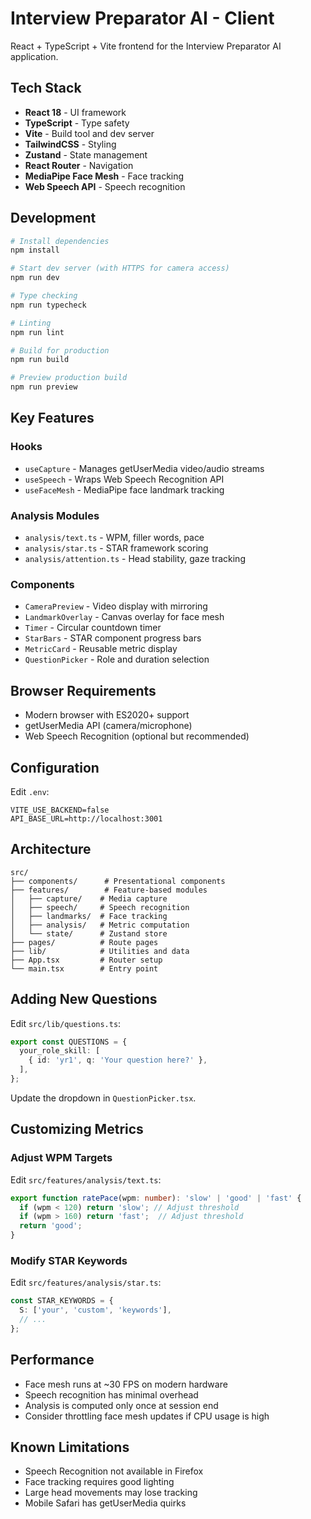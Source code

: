 # Interview Preparator AI - Client

React + TypeScript + Vite frontend for the Interview Preparator AI application.

## Tech Stack

- **React 18** - UI framework
- **TypeScript** - Type safety
- **Vite** - Build tool and dev server
- **TailwindCSS** - Styling
- **Zustand** - State management
- **React Router** - Navigation
- **MediaPipe Face Mesh** - Face tracking
- **Web Speech API** - Speech recognition

## Development

```bash
# Install dependencies
npm install

# Start dev server (with HTTPS for camera access)
npm run dev

# Type checking
npm run typecheck

# Linting
npm run lint

# Build for production
npm run build

# Preview production build
npm run preview
```

## Key Features

### Hooks

- `useCapture` - Manages getUserMedia video/audio streams
- `useSpeech` - Wraps Web Speech Recognition API
- `useFaceMesh` - MediaPipe face landmark tracking

### Analysis Modules

- `analysis/text.ts` - WPM, filler words, pace
- `analysis/star.ts` - STAR framework scoring
- `analysis/attention.ts` - Head stability, gaze tracking

### Components

- `CameraPreview` - Video display with mirroring
- `LandmarkOverlay` - Canvas overlay for face mesh
- `Timer` - Circular countdown timer
- `StarBars` - STAR component progress bars
- `MetricCard` - Reusable metric display
- `QuestionPicker` - Role and duration selection

## Browser Requirements

- Modern browser with ES2020+ support
- getUserMedia API (camera/microphone)
- Web Speech Recognition (optional but recommended)

## Configuration

Edit `.env`:

```
VITE_USE_BACKEND=false
API_BASE_URL=http://localhost:3001
```

## Architecture

```
src/
├── components/      # Presentational components
├── features/        # Feature-based modules
│   ├── capture/    # Media capture
│   ├── speech/     # Speech recognition
│   ├── landmarks/  # Face tracking
│   ├── analysis/   # Metric computation
│   └── state/      # Zustand store
├── pages/          # Route pages
├── lib/            # Utilities and data
├── App.tsx         # Router setup
└── main.tsx        # Entry point
```

## Adding New Questions

Edit `src/lib/questions.ts`:

```typescript
export const QUESTIONS = {
  your_role_skill: [
    { id: 'yr1', q: 'Your question here?' },
  ],
};
```

Update the dropdown in `QuestionPicker.tsx`.

## Customizing Metrics

### Adjust WPM Targets

Edit `src/features/analysis/text.ts`:

```typescript
export function ratePace(wpm: number): 'slow' | 'good' | 'fast' {
  if (wpm < 120) return 'slow'; // Adjust threshold
  if (wpm > 160) return 'fast';  // Adjust threshold
  return 'good';
}
```

### Modify STAR Keywords

Edit `src/features/analysis/star.ts`:

```typescript
const STAR_KEYWORDS = {
  S: ['your', 'custom', 'keywords'],
  // ...
};
```

## Performance

- Face mesh runs at ~30 FPS on modern hardware
- Speech recognition has minimal overhead
- Analysis is computed only once at session end
- Consider throttling face mesh updates if CPU usage is high

## Known Limitations

- Speech Recognition not available in Firefox
- Face tracking requires good lighting
- Large head movements may lose tracking
- Mobile Safari has getUserMedia quirks

